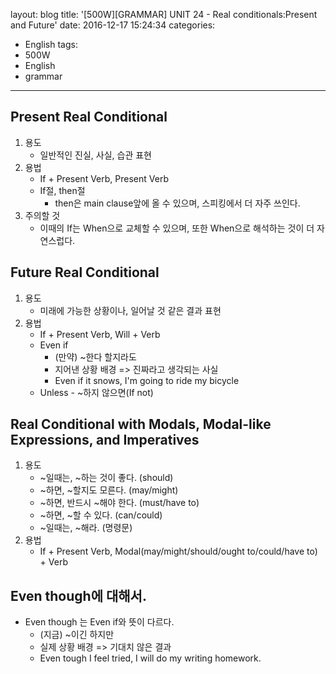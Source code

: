 layout: blog
title: '[500W][GRAMMAR] UNIT 24 - Real conditionals:Present and Future'
date: 2016-12-17 15:24:34
categories: 
- English
tags:
- 500W
- English
- grammar
---

## Present Real Conditional

1. 용도
    * 일반적인 진실, 사실, 습관 표현
2. 용법
    * If + Present Verb, Present Verb
    * If절, then절
        * then은 main clause앞에 올 수 있으며, 스피킹에서 더 자주 쓰인다.
3. 주의할 것
    * 이때의 If는 When으로 교체할 수 있으며, 또한 When으로 해석하는 것이 더 자연스럽다.
    
## Future Real Conditional

1. 용도
    * 미래에 가능한 상황이나, 일어날 것 같은 결과 표현
2. 용법
    * If + Present Verb, Will + Verb
    * Even if 
        * (만약) ~한다 할지라도
        * 지어낸 상황 배경 => 진짜라고 생각되는 사실
        * Even if it snows, I'm going to ride my bicycle      
    * Unless - ~하지 않으면(If not)
    

## Real Conditional with Modals, Modal-like Expressions, and Imperatives

1. 용도
    * ~일때는, ~하는 것이 좋다. (should)
    * ~하면, ~할지도 모른다. (may/might)
    * ~하면, 반드시 ~해야 한다. (must/have to)
    * ~하면, ~할 수 있다. (can/could)
    * ~일때는, ~해라. (명령문)
2. 용법
    * If + Present Verb, Modal(may/might/should/ought to/could/have to) + Verb

## Even though에 대해서.
* Even though 는 Even if와 뜻이 다르다.
    * (지금) ~이긴 하지만
    * 실제 상황 배경 => 기대치 않은 결과
    * Even tough I feel tried, I will do my writing homework.
    
